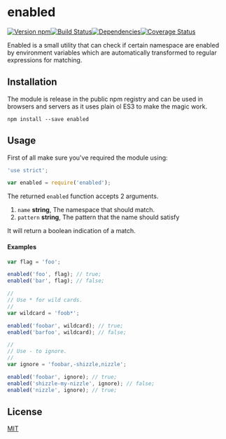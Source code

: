 # enabled

[![Version npm][version]](http://browsenpm.org/package/enabled)[![Build Status][build]](https://travis-ci.org/3rd-Eden/enabled)[![Dependencies][david]](https://david-dm.org/3rd-Eden/enabled)[![Coverage Status][cover]](https://coveralls.io/r/3rd-Eden/enabled?branch=master)

[version]: http://img.shields.io/npm/v/enabled.svg?style=flat-square
[build]: http://img.shields.io/travis/3rd-Eden/enabled/master.svg?style=flat-square
[david]: https://img.shields.io/david/3rd-Eden/enabled.svg?style=flat-square
[cover]: http://img.shields.io/coveralls/3rd-Eden/enabled/master.svg?style=flat-square

Enabled is a small utility that can check if certain namespace are enabled by
environment variables which are automatically transformed to regular expressions
for matching.

## Installation

The module is release in the public npm registry and can be used in browsers and
servers as it uses plain ol ES3 to make the magic work.

```
npm install --save enabled
```

## Usage

First of all make sure you've required the module using:

```js
'use strict';

var enabled = require('enabled');
```

The returned `enabled` function accepts 2 arguments.

1. `name` **string**, The namespace that should match.
2. `pattern` **string**, The pattern that the name should satisfy

It will return a boolean indication of a match.

#### Examples

```js
var flag = 'foo';

enabled('foo', flag); // true;
enabled('bar', flag); // false;

//
// Use * for wild cards.
//
var wildcard = 'foob*';

enabled('foobar', wildcard); // true;
enabled('barfoo', wildcard); // false;

//
// Use - to ignore.
//
var ignore = 'foobar,-shizzle,nizzle';

enabled('foobar', ignore); // true;
enabled('shizzle-my-nizzle', ignore); // false;
enabled('nizzle', ignore); // true;
```

## License

[MIT](./LICENSE)
